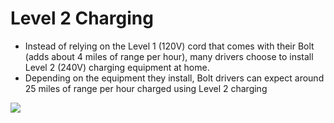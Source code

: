 # Level 2 Charging
  * Instead of relying on the Level 1 (120V) cord that comes with their Bolt (adds about 4 miles of range per hour), many drivers choose to install Level 2 (240V) charging equipment at home.
  * Depending on the equipment they install, Bolt drivers can expect around 25 miles of range per hour charged using Level 2 charging

<img src="http://www.plugincars.com/sites/default/files/AV-charger-300.jpg" />
